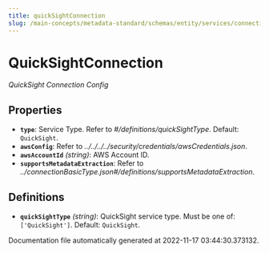 ```yaml
---
title: quickSightConnection
slug: /main-concepts/metadata-standard/schemas/entity/services/connections/dashboard/quicksightconnection
---
```


# QuickSightConnection

*QuickSight Connection Config*

## Properties

- **`type`**: Service Type. Refer to *#/definitions/quickSightType*. Default: `QuickSight`.
- **`awsConfig`**: Refer to *../../../../security/credentials/awsCredentials.json*.
- **`awsAccountId`** *(string)*: AWS Account ID.
- **`supportsMetadataExtraction`**: Refer to *../connectionBasicType.json#/definitions/supportsMetadataExtraction*.
## Definitions

- **`quickSightType`** *(string)*: QuickSight service type. Must be one of: `['QuickSight']`. Default: `QuickSight`.


Documentation file automatically generated at 2022-11-17 03:44:30.373132.
